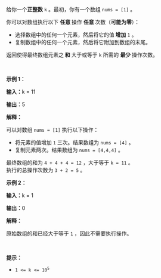 <p>给你一个<strong>正整数</strong> <code>k</code> 。最初，你有一个数组 <code>nums = [1]</code> 。</p>

<p>你可以对数组执行以下 <strong>任意 </strong>操作 <strong>任意 </strong>次数（<strong>可能为零</strong>）：</p>

<ul>
	<li>选择数组中的任何一个元素，然后将它的值<strong> 增加</strong> <code>1</code> 。</li>
	<li>复制数组中的任何一个元素，然后将它附加到数组的末尾。</li>
</ul>

<p>返回使得最终数组元素之<strong> 和 </strong>大于或等于 <code>k</code> 所需的 <strong>最少 </strong>操作次数。</p>

<p>&nbsp;</p>

<p><strong class="example">示例 1：</strong></p>

<div class="example-block">
<p><strong>输入：</strong><span class="example-io">k = 11</span></p>

<p><strong>输出：</strong><span class="example-io">5</span></p>

<p><strong>解释：</strong></p>

<p>可以对数组 <code>nums = [1]</code> 执行以下操作：</p>

<ul>
	<li>将元素的值增加 <code>1</code> 三次。结果数组为 <code>nums = [4]</code> 。</li>
	<li>复制元素两次。结果数组为 <code>nums = [4,4,4]</code> 。</li>
</ul>

<p>最终数组的和为 <code>4 + 4 + 4 = 12</code> ，大于等于 <code>k = 11</code> 。<br />
执行的总操作次数为 <code>3 + 2 = 5</code> 。</p>
</div>

<p><strong class="example">示例 2：</strong></p>

<div class="example-block">
<p><strong>输入：</strong><span class="example-io">k = 1</span></p>

<p><strong>输出：</strong><span class="example-io">0</span></p>

<p><strong>解释：</strong></p>

<p>原始数组的和已经大于等于 <code>1</code> ，因此不需要执行操作。</p>
</div>

<p>&nbsp;</p>

<p><strong>提示：</strong></p>

<ul>
	<li><code>1 &lt;= k &lt;= 10<sup>5</sup></code></li>
</ul>
